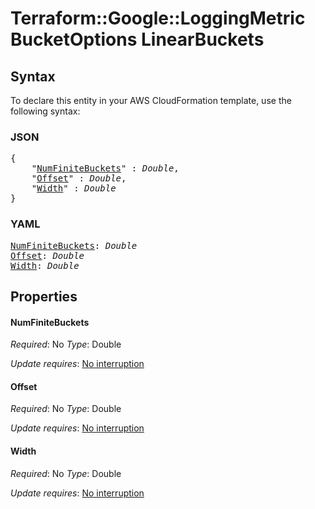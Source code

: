 # Terraform::Google::LoggingMetric BucketOptions LinearBuckets

## Syntax

To declare this entity in your AWS CloudFormation template, use the following syntax:

### JSON

<pre>
{
    "<a href="#numfinitebuckets" title="NumFiniteBuckets">NumFiniteBuckets</a>" : <i>Double</i>,
    "<a href="#offset" title="Offset">Offset</a>" : <i>Double</i>,
    "<a href="#width" title="Width">Width</a>" : <i>Double</i>
}
</pre>

### YAML

<pre>
<a href="#numfinitebuckets" title="NumFiniteBuckets">NumFiniteBuckets</a>: <i>Double</i>
<a href="#offset" title="Offset">Offset</a>: <i>Double</i>
<a href="#width" title="Width">Width</a>: <i>Double</i>
</pre>

## Properties

#### NumFiniteBuckets

_Required_: No
_Type_: Double

_Update requires_: [No interruption](https://docs.aws.amazon.com/AWSCloudFormation/latest/UserGuide/using-cfn-updating-stacks-update-behaviors.html#update-no-interrupt)

#### Offset

_Required_: No
_Type_: Double

_Update requires_: [No interruption](https://docs.aws.amazon.com/AWSCloudFormation/latest/UserGuide/using-cfn-updating-stacks-update-behaviors.html#update-no-interrupt)

#### Width

_Required_: No
_Type_: Double

_Update requires_: [No interruption](https://docs.aws.amazon.com/AWSCloudFormation/latest/UserGuide/using-cfn-updating-stacks-update-behaviors.html#update-no-interrupt)


